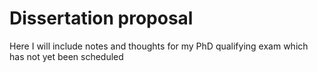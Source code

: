 # Dissertation proposal

Here I will include notes and thoughts for my PhD qualifying exam which has not yet been scheduled
